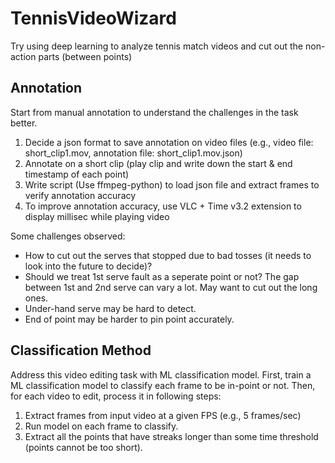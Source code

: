 # TennisVideoWizard
Try using deep learning to analyze tennis match videos and cut out the non-action parts (between points)

## Annotation

Start from manual annotation to understand the challenges in the task better.

1. Decide a json format to save annotation on video files (e.g., video file: short_clip1.mov, annotation file: short_clip1.mov.json)
2. Annotate on a short clip (play clip and write down the start & end timestamp of each point)
3. Write script (Use ffmpeg-python) to load json file and extract frames to verify annotation accuracy
4. To improve annotation accuracy, use VLC + Time v3.2 extension to display millisec while playing video

Some challenges observed:
- How to cut out the serves that stopped due to bad tosses (it needs to look into the future to decide)?
- Should we treat 1st serve fault as a seperate point or not? The gap between 1st and 2nd serve can vary a lot. May want to cut out the long ones.
- Under-hand serve may be hard to detect.
- End of point may be harder to pin point accurately.

## Classification Method

Address this video editing task with ML classification model. First, train a ML classification model to classify each frame to be in-point or not. Then, for each video to edit, process it in following steps:

1. Extract frames from input video at a given FPS (e.g., 5 frames/sec)
2. Run model on each frame to classify. 
3. Extract all the points that have streaks longer than some time threshold (points cannot be too short).